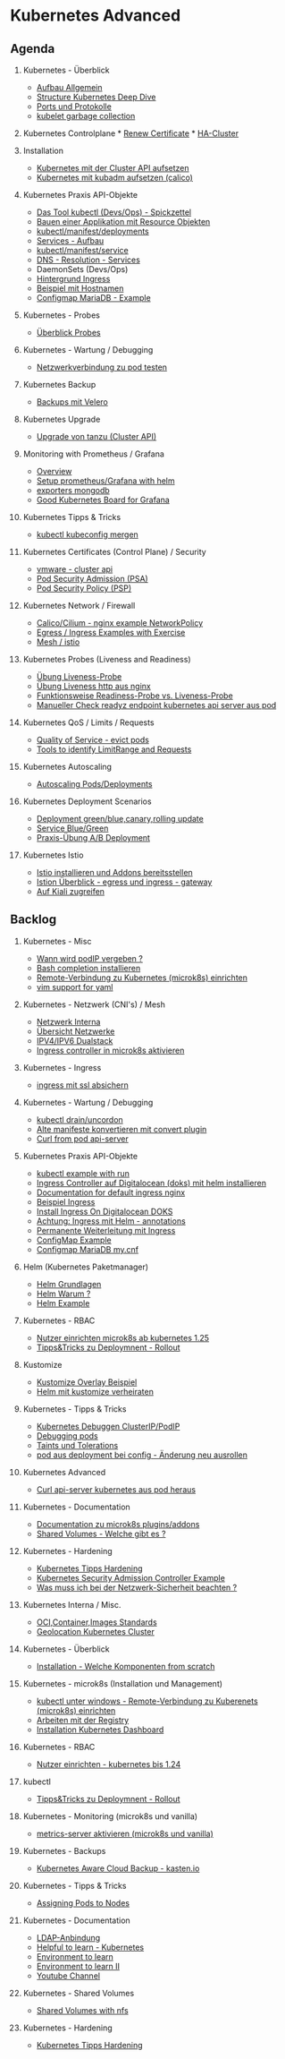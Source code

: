 # Kubernetes Advanced 

## Agenda 

  1. Kubernetes - Überblick
     * [Aufbau Allgemein](/kubernetes/architecture.md)
     * [Structure Kubernetes Deep Dive](https://github.com/jmetzger/training-kubernetes-advanced/assets/1933318/1ca0d174-f354-43b2-81cc-67af8498b56c)
     * [Ports und Protokolle](https://kubernetes.io/docs/reference/networking/ports-and-protocols/)
     * [kubelet garbage collection](kubelet-garbage-collection.md)

  1. Kubernetes Controlplane
    * [Renew Certificate](kubernetes-controlplane/renew-certs.md)
    * [HA-Cluster](kubernetes-controlplane/ha-cluster.md)
  
  1. Installation 
     * [Kubernetes mit der Cluster API aufsetzen](clusterapi/installation.md)
     * [Kubernetes mit kubadm aufsetzen (calico)](kubeadm/installation-cni-calico.md)

  1. Kubernetes Praxis API-Objekte 
     * [Das Tool kubectl (Devs/Ops) - Spickzettel](/kubectl/spickzettel.md)
     * [Bauen einer Applikation mit Resource Objekten](bauen-einer-webanwendung.md)
     * [kubectl/manifest/deployments](/kubectl-examples/03-nginx-deployment.md)
     * [Services - Aufbau](/kubernetes/services-aufbau.md)
     * [kubectl/manifest/service](/kubectl-examples/03b-service.md)
     * [DNS - Resolution - Services](kubernetes-networks/dns-resolution-services.md)
     * DaemonSets (Devs/Ops)
     * [Hintergrund Ingress](/kubernetes/ingress.md) 
     * [Beispiel mit Hostnamen](/kubectl-examples/04-ingress-nginx-with-hostnames.md)
     * [Configmap MariaDB - Example](kubectl-examples/06a-configmap-mariadb.md)
    
  1. Kubernetes - Probes
     * [Überblick Probes](probes/overview.md) 
  
  1. Kubernetes - Wartung / Debugging 
     * [Netzwerkverbindung zu pod testen](/tipps-tricks/verbindung-zu-pod-testen.md)

  1. Kubernetes Backup 
     * [Backups mit Velero](/backups/cluster-backup-velero.md)

  1. Kubernetes Upgrade 
     * [Upgrade von tanzu (Cluster API)](upgrade/vmware-vsphere-tanzu-tkg.md)
  
  1. Monitoring with Prometheus / Grafana 
     * [Overview](prometheus/overview.md)
     * [Setup prometheus/Grafana with helm](prometheus/walkthrough-installation-setup.md)
     * [exporters mongodb](prometheus/exporters-and-mongodb.md)
     * [Good Kubernetes Board for Grafana](prometheus/grafana/good-board.md)
     
  1. Kubernetes Tipps & Tricks 
     * [kubectl kubeconfig mergen](/kubectl/merge-kubeconfig.md)

  1. Kubernetes Certificates (Control Plane) / Security
     * [vmware - cluster api](https://docs.vmware.com/en/VMware-Tanzu-Kubernetes-Grid/1.6/vmware-tanzu-kubernetes-grid-16/GUID-cluster-lifecycle-secrets.html)
     * [Pod Security Admission (PSA)](/kubernetes-security/pod-security-admission.md)
     * [Pod Security Policy (PSP)](/kubernetes-security/pod-security-policy.md)

  1. Kubernetes Network / Firewall 
     * [Calico/Cilium - nginx example NetworkPolicy](/kubernetes-network/callico/00-simple-example.md)
     * [Egress / Ingress Examples with Exercise](/kubernetes-networks/examples-ingress-egress.md)
     * [Mesh / istio](sammlung-istio.md) 

  1. Kubernetes Probes (Liveness and Readiness) 
     * [Übung Liveness-Probe](/probes/uebung-liveness.md)
     * [Übung Liveness http aus nginx](/probes/exercise-liveness-http-nginx.md)
     * [Funktionsweise Readiness-Probe vs. Liveness-Probe](/probes/readiness.md) 
     * [Manueller Check readyz endpoint kubernetes api server aus pod](/probes/readyz-kube-api-curl.md)

  1. Kubernetes QoS / Limits / Requests
     * [Quality of Service - evict pods](kubernetes/qos-class.md)
     * [Tools to identify LimitRange and Requests](kubernetes/tools-identify-limits-request.md)

  1. Kubernetes Autoscaling 
     * [Autoscaling Pods/Deployments](/kubernetes/autoscaling.md)

  1. Kubernetes Deployment Scenarios 
     * [Deployment green/blue,canary,rolling update](/kubernetes/deployment-strategies-en.md)
     * [Service Blue/Green](/kubectl-examples/03c-service-blue-green-nginx.md)
     * [Praxis-Übung A/B Deployment](/kubectl-examples/08-ab-deployment.md)
    
  1. Kubernetes Istio
     * [Istio installieren und Addons bereitsstellen](/istio/01-install-and-addons.md)
     * [Istion Überblick - egress und ingress - gateway](/istio/02-overview-ingress-egress-gateway.md)
     * [Auf Kiali zugreifen](/istio/kiali/access.md)

## Backlog 

  1. Kubernetes - Misc 
     * [Wann wird podIP vergeben ?](kubectl/run-with-example.md)
     * [Bash completion installieren](kubectl/bash-completion.md)
     * [Remote-Verbindung zu Kubernetes (microk8s) einrichten](microk8s/connect-from-remote.md)
     * [vim support for yaml](vim/vim-yaml.md)     

  1. Kubernetes - Netzwerk (CNI's) / Mesh
     * [Netzwerk Interna](/kubernetes-networks/networking-internal-overview.md)
     * [Übersicht Netzwerke](/kubernetes-networks/overview.md) 
     * [IPV4/IPV6 Dualstack](https://kubernetes.io/docs/concepts/services-networking/dual-stack/)
     * [Ingress controller in microk8s aktivieren](microk8s/ingress.md) 

  1. Kubernetes - Ingress 
     * [ingress mit ssl absichern](/kubernetes-security/ingress-ssl.md)

  1. Kubernetes - Wartung / Debugging 
     * [kubectl drain/uncordon](/kubectl/uncordon-drain.md)
     * [Alte manifeste konvertieren mit convert plugin](/kubectl/convert-plugin.md)
     * [Curl from pod api-server](/kubernetes-advanced/curl-api-server.md)

  1. Kubernetes Praxis API-Objekte
     * [kubectl example with run](/kubectl/run-with-example.md)
     * [Ingress Controller auf Digitalocean (doks) mit helm installieren](/digitalocean/ingress-auf-digitalocean-mit-helm.md)
     * [Documentation for default ingress nginx](https://kubernetes.github.io/ingress-nginx/user-guide/nginx-configuration/configmap/)
     * [Beispiel Ingress](/kubectl-examples/04-ingress-nginx.md)
     * [Install Ingress On Digitalocean DOKS](/digitalocean/install-ingress-helm.md)
     * [Achtung: Ingress mit Helm - annotations](/ingress-mit-helm-class-achtung.md)
     * [Permanente Weiterleitung mit Ingress](/kubectl-examples/05-ingress-permanent-redirect.md)
     * [ConfigMap Example](/kubectl-examples/06-configmap.md)
     * [Configmap MariaDB my.cnf](kubectl-examples/06b-mariadb-configmap-configfile.md)     
     
  1. Helm (Kubernetes Paketmanager) 
     * [Helm Grundlagen](/helm/grundlagen.md)
     * [Helm Warum ?](/helm/warum.md)
     * [Helm Example](/helm/example.md)

  1. Kubernetes - RBAC 
     * [Nutzer einrichten microk8s ab kubernetes 1.25](/kubernetes/rbac-create-user-kubernetes-1-25.md)
     * [Tipps&Tricks zu Deploymnent - Rollout](/kubectl/rollout.md) 

  1. Kustomize 
     * [Kustomize Overlay Beispiel](/kustomize/02-overlay-example.md)
     * [Helm mit kustomize verheiraten](/kustomize/helm-kustomize-options.md)

  1. Kubernetes - Tipps & Tricks 
     * [Kubernetes Debuggen ClusterIP/PodIP](/tipps-tricks/cluster-ip-debug.md)
     * [Debugging pods](tipps-tricks/debugging-pods.md)
     * [Taints und Tolerations](kubernetes/taints-tolerations.md)
     * [pod aus deployment bei config - Änderung neu ausrollen](https://github.com/stakater/Reloader)

  1. Kubernetes Advanced 
     * [Curl api-server kubernetes aus pod heraus](kubernetes-advanced/curl-api-server.md)

  1. Kubernetes - Documentation 
     * [Documentation zu microk8s plugins/addons](https://microk8s.io/docs/addons)  
     * [Shared Volumes - Welche gibt es ?](https://kubernetes.io/docs/concepts/storage/volumes/)

  1. Kubernetes - Hardening 
     * [Kubernetes Tipps Hardening](kubernetes-security/tipps-hardening.md)
     * [Kubernetes Security Admission Controller Example](kubernetes-security/pod-security-admission.md)
     * [Was muss ich bei der Netzwerk-Sicherheit beachten ?](kubernetes-security/network-tasks-security-overview.md)
     
  1. Kubernetes Interna / Misc.
     * [OCI,Container,Images Standards](docker-alternatives-kubernetes.md)
     * [Geolocation Kubernetes Cluster](https://learnk8s.io/bite-sized/connecting-multiple-kubernetes-clusters)

  1. Kubernetes - Überblick
     * [Installation - Welche Komponenten from scratch](/kubernetes/installation-components-overview.md)

  1. Kubernetes - microk8s (Installation und Management) 
     * [kubectl unter windows - Remote-Verbindung zu Kuberenets (microk8s) einrichten](kubectl-windows.md)
     * [Arbeiten mit der Registry](microk8s/registry.md)
     * [Installation Kubernetes Dashboard](/microk8s/dashboard.md) 

  1. Kubernetes - RBAC 
     * [Nutzer einrichten - kubernetes bis 1.24](/kubernetes/rbac-create-user.md) 
     
  1. kubectl 
     * [Tipps&Tricks zu Deploymnent - Rollout](/kubectl/rollout.md) 
     
  1. Kubernetes - Monitoring (microk8s und vanilla) 
     * [metrics-server aktivieren (microk8s und vanilla)](/microk8s/metrics-server.md)

  1. Kubernetes - Backups 
     + [Kubernetes Aware Cloud Backup - kasten.io](/backups/cluster-backup-kasten-io.md)

  1. Kubernetes - Tipps & Tricks 
     * [Assigning Pods to Nodes](/tipps-tricks/pods-2-nodes.md) 

  1. Kubernetes - Documentation 
     * [LDAP-Anbindung](https://github.com/apprenda-kismatic/kubernetes-ldap)
     * [Helpful to learn - Kubernetes](https://kubernetes.io/docs/tasks/)
     * [Environment to learn](https://killercoda.com/killer-shell-cks)
     * [Environment to learn II](https://killercoda.com/)
     * [Youtube Channel](https://www.youtube.com/watch?v=01qcYSck1c4)

  1. Kubernetes - Shared Volumes 
     * [Shared Volumes with nfs](shared-volumes/nfs-multi.md)

  1. Kubernetes - Hardening 
     * [Kubernetes Tipps Hardening](kubernetes-security/tipps-hardening.md)


       

     

